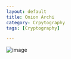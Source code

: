 ```yaml
---
layout: default
title: Onion Archi
category: Crpytography
tags: [Cryptography]

---
```


![image](https://github.com/user-attachments/assets/931a0b46-d01a-4fb6-a7f4-0a88f4038479)
